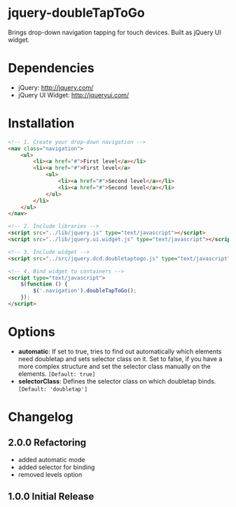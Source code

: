 jquery-doubleTapToGo
============
Brings drop-down navigation tapping for touch devices. Built as jQuery UI widget.

Dependencies
============
- jQuery: http://jquery.com/
- jQuery UI Widget: http://jqueryui.com/

Installation
============

```html
<!-- 1. Create your drop-down navigation -->
<nav class="navigation">
    <ul>
        <li><a href="#">First level</a></li>
        <li><a href="#">First level</a>
            <ul>
                <li><a href="#">Second level</a></li>
                <li><a href="#">Second level</a></li>
            </ul>
        </li>
    </ul>
</nav>

<!-- 2. Include libraries -->
<script src="../lib/jquery.js" type="text/javascript"></script>
<script src="../lib/jquery.ui.widget.js" type="text/javascript"></script>

<!-- 3. Include widget -->
<script src="../src/jquery.dcd.doubletaptogo.js" type="text/javascript"></script>

<!-- 4. Bind widget to containers -->
<script type="text/javascript">
    $(function () {
        $('.navigation').doubleTapToGo();
    });
</script>
```

Options
============

- **automatic**: If set to true, tries to find out automatically which elements need doubletap and sets selector class on it. Set to false, if you have a more complex structure and set the selector class manually on the elements. `[Default: true]`
- **selectorClass**: Defines the selector class on which doubletap binds. `[Default: 'doubletap']`

Changelog
============
2.0.0 Refactoring
-----------------
* added automatic mode
* added selector for binding
* removed levels option

1.0.0 Initial Release
---------------------
